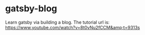 # gatsby-blog
Learn gatsby via building a blog. The tutorial url is: https://www.youtube.com/watch?v=8t0vNu2fCCM&amp;t=9313s
